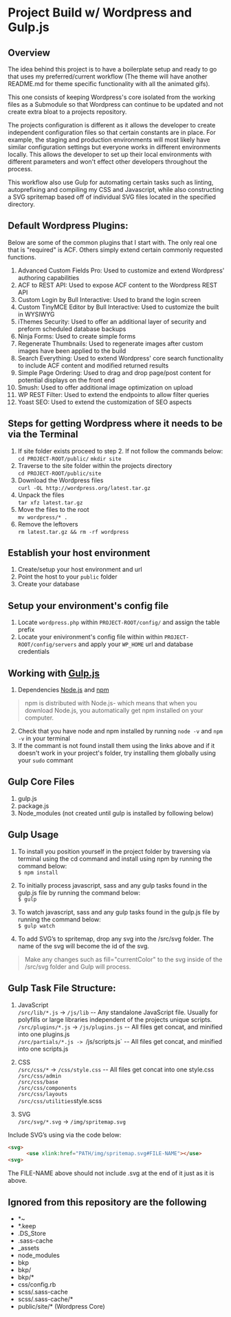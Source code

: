 # Project Build w/ Wordpress and Gulp.js

## Overview
The idea behind this project is to have a boilerplate setup and ready to go that uses my preferred/current workflow (The theme will have another README.md for theme specific functionality with all the animated gifs).

This one consists of keeping Wordpress's core isolated from the working files as a Submodule so that Wordpress can continue to be updated and not create extra bloat to a projects repository. 

The projects configuration is different as it allows the developer to create independent configuration files so that certain constants are in place. For example, the staging and production environments will most likely have similar configuration settings but everyone works in different environments locally. This allows the developer to set up their local environments  with different parameters and won't effect other developers throughout the process.

This workflow also use Gulp for automating certain tasks such as linting, autoprefixing and compiling my CSS and Javascript, while also constructing a SVG spritemap based off of individual SVG files located in the specified directory.



## Default Wordpress Plugins:
Below are some of the common plugins that I start with. The only real one that is "required" is ACF. Others simply extend certain commonly requested functions.
1. Advanced Custom Fields Pro: Used to customize and extend Wordpress' authoring capabilities
2. ACF to REST API: Used to expose ACF content to the Wordpress REST API
3. Custom Login by Bull Interactive: Used to brand the login screen
4. Custom TinyMCE Editor by Bull Interactive: Used to customize the built in WYSIWYG
5. iThemes Security: Used to offer an additional layer of security and preform scheduled database backups
6. Ninja Forms: Used to create simple forms
7. Regenerate Thumbnails: Used to regenerate images after custom images have been applied to the build
8. Search Everything: Used to extend Wordpress' core search functionality to include ACF content and modified returned results
9. Simple Page Ordering: Used to drag and drop page/post content for potential displays on the front end
10. Smush: Used to offer additional image optimization on upload
11. WP REST Filter: Used to extend the endpoints to allow filter queries
12. Yoast SEO: Used to extend the customization of SEO aspects

## Steps for getting Wordpress where it needs to be via the Terminal
1. If site folder exists proceed to step 2. If not follow the commands below:<br />
`cd PROJECT-ROOT/public/`
`mkdir site`
2. Traverse to the site folder within the projects directory<br />
`cd PROJECT-ROOT/public/site`<br />
3. Download the Wordpress files<br />
`curl -OL http://wordpress.org/latest.tar.gz`<br />
4. Unpack the files<br />
`tar xfz latest.tar.gz`<br />
5. Move the files to the root<br />
`mv wordpress/* .`<br />
6. Remove the leftovers<br />
`rm latest.tar.gz && rm -rf wordpress`

## Establish your host environment
1. Create/setup your host environment and url
2. Point the host to your `public` folder
3. Create your database

## Setup your environment's config file
1. Locate `wordpress.php` within `PROJECT-ROOT/config/` and assign the table prefix<br />
2. Locate your enivironment's config file within within `PROJECT-ROOT/config/servers` and apply your `WP_HOME` url and database credentials

## Working with [Gulp.js](https://gulpjs.com/)
1. Dependencies [Node.js](https://nodejs.org/en/) and [npm](https://www.npmjs.com/get-npm)
> npm is distributed with Node.js- which means that when you download Node.js, you automatically get npm installed on your computer.
2. Check that you have node and npm installed by running `node -v` and `npm -v` in your terminal
3. If the commant is not found install them using the links above and if it doesn't work in your project's folder, try installing them globally using your `sudo` commant

## Gulp Core Files
1. gulp.js
2. package.js
3. Node_modules (not created until gulp is installed by following below)

## Gulp Usage
1. To install you position yourself in the project folder by traversing via terminal using the cd command and install using npm by running the command below:<br />
`$ npm install`

2. To initially process javascript, sass and any gulp tasks found in the gulp.js file by running the command below:<br />
`$ gulp`

3. To watch javascript, sass and any gulp tasks found in the gulp.js file by running the command below:<br />
`$ gulp watch`

4. To add SVG’s to spritemap, drop any svg into the /src/svg folder. The name of the svg will become the id of the svg.<br />
> Make any changes such as fill="currentColor" to the svg inside of the /src/svg folder and Gulp will process.

## Gulp Task File Structure:

1. JavaScript<br />
`/src/lib/*.js` -> `/js/lib` -- Any standalone JavaScript file. Usually for polyfills or large libraries independent of the projects unique scripts.<br />
`/src/plugins/*.js` -> `/js/plugins.js` -- All files get concat, and minified into one plugins.js<br />
`/src/partials/*.js -> `/js/scripts.js` -- All files get concat, and minified into one scripts.js<br />

2. CSS<br />
`/src/css/*` -> `/css/style.css` -- All files get concat into one style.css<br />
`/src/css/admin`<br />
`/src/css/base`<br />
`/src/css/components`<br />
`/src/css/layouts`<br />
`/src/css/utilities`style.scss <br />

3. SVG<br />
`/src/svg/*.svg` -> `/img/spritemap.svg`<br />

Include SVG’s using via the code below:
``` html
<svg>
      <use xlink:href="PATH/img/spritemap.svg#FILE-NAME"></use>
<svg>
```
The FILE-NAME above should not include .svg at the end of it just as it is above.


## Ignored from this repository are the following
- *~
- *.keep
- .DS_Store
- .sass-cache
- _assets
- node_modules
- bkp
- bkp/
- bkp/*
- css/config.rb
- scss/.sass-cache
- scss/.sass-cache/*
- public/site/* (Wordpress Core)
